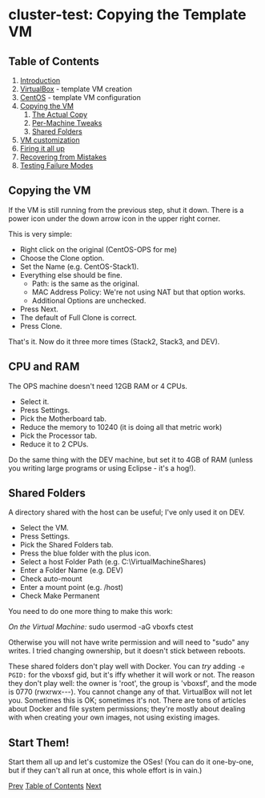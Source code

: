 # cluster-test: Copying the Template VM

## Table of Contents

1. [Introduction](README.md)
1. [VirtualBox](cluster-test-01VirtualBoxTemplateVM.md) - template VM creation
1. [CentOS](cluster-test-02CentOSTemplateVM.md) - template VM configuration
1. [Copying the VM](#copying-the-vm)
    1. [The Actual Copy](#copying-the-vm)
    1. [Per-Machine Tweaks](#cpu-and-ram)
    1. [Shared Folders](#shared-folders)
1. [VM customization](cluster-test-04Customization.md)
1. [Firing it all up](cluster-test-05FiringItUp.md)
1. [Recovering from Mistakes](cluster-test-06Recovery.md)
1. [Testing Failure Modes](cluster-test-07Testing.md)

## Copying the VM

If the VM is still running from the previous step, shut it down. There is a power icon under the down arrow icon in the upper right corner.

This is very simple:
- Right click on the original (CentOS-OPS for me)
- Choose the Clone option.
- Set the Name (e.g. CentOS-Stack1).
- Everything else should be fine.
    - Path: is the same as the original.
    - MAC Address Policy: We're not using NAT but that option works.
    - Additional Options are unchecked.
- Press Next.
- The default of Full Clone is correct.
- Press Clone.

That's it. Now do it three more times (Stack2, Stack3, and DEV).

## CPU and RAM

The OPS machine doesn't need 12GB RAM or 4 CPUs.
- Select it.
- Press Settings.
- Pick the Motherboard tab.
- Reduce the memory to 10240 (it is doing all that metric work)
- Pick the Processor tab.
- Reduce it to 2 CPUs.

Do the same thing with the DEV machine, but set it to 4GB of RAM (unless you writing large programs or using Eclipse - it's a hog!).

## Shared Folders

A directory shared with the host can be useful; I've only used it on DEV.
- Select the VM.
- Press Settings.
- Pick the Shared Folders tab.
- Press the blue folder with the plus icon.
- Select a host Folder Path (e.g. C:\VirtualMachineShares)
- Enter a Folder Name (e.g. DEV)
- Check auto-mount
- Enter a mount point (e.g. /host)
- Check Make Permanent

You need to do one more thing to make this work:

*On the Virtual Machine:* sudo usermod -aG vboxfs ctest

Otherwise you will not have write permission and will need to "sudo" any writes. I tried changing ownership, but it doesn't stick between reboots.

These shared folders don't play well with Docker. You can _try_ adding `-e PGID:` for the vboxsf gid, but it's iffy whether it will work or not. The reason they don't play well: the owner is 'root', the group is 'vboxsf', and the mode is 0770 (rwxrwx---). You cannot change any of that. VirtualBox will not let you. Sometimes this is OK; sometimes it's not. There are tons of articles about Docker and file system permissions; they're mostly about dealing with when creating your own images, not using existing images.

## Start Them!

Start them all up and let's customize the OSes! 
(You can do it one-by-one, but if they can't all run at once, this whole effort is in vain.)

[Prev](cluster-test-02CentOSTemplateVM.md)        [Table of Contents](#table-of-contents)     [Next](cluster-test-04Customization.md)

